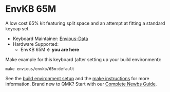 # EnvKB 65M


A low cost 65% kit featuring split space and an attempt at fitting a standard keycap set.

* Keyboard Maintainer: [Envious-Data](https://github.com/envious-data)
* Hardware Supported: 
  * EnvKB 65M **<- you are here**



Make example for this keyboard (after setting up your build environment):

```
make envious/envkb/65m:default
```


See the [build environment setup](https://docs.qmk.fm/#/getting_started_build_tools) and the [make instructions](https://docs.qmk.fm/#/getting_started_make_guide) for more information. Brand new to QMK? Start with our [Complete Newbs Guide](https://docs.qmk.fm/#/newbs).
